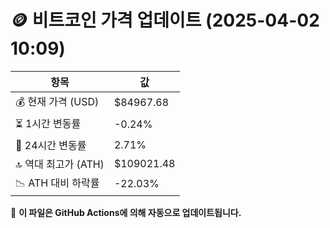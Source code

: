 # 🪙 비트코인 가격 업데이트 (2025-04-02 10:09)

| 항목                | 값 |
|--------------------|----------------|
| 💰 현재 가격 (USD) | $84967.68 |
| ⏳ 1시간 변동률    | -0.24% |
| 📆 24시간 변동률   | 2.71% |
| 🔝 역대 최고가 (ATH) | $109021.48 |
| 📉 ATH 대비 하락률 | -22.03% |

🔄 **이 파일은 GitHub Actions에 의해 자동으로 업데이트됩니다.**
